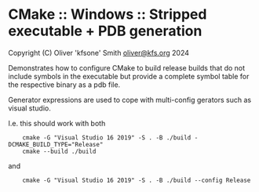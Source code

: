 CMake :: Windows :: Stripped executable + PDB generation
========================================================

Copyright (C) Oliver 'kfsone' Smith <oliver@kfs.org> 2024


Demonstrates how to configure CMake to build release builds that do not include symbols
in the executable but provide a complete symbol table for the respective binary as a pdb
file.

Generator expressions are used to cope with multi-config gerators such as visual studio.

I.e. this should work with both

```pwsh
    cmake -G "Visual Studio 16 2019" -S . -B ./build -DCMAKE_BUILD_TYPE="Release"
    cmake --build ./build
```
and
```pwsh
    cmake -G "Visual Studio 16 2019" -S . -B ./build --config Release
```
